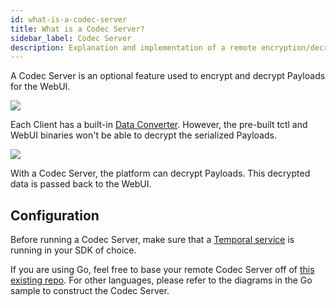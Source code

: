 ```yaml
---
id: what-is-a-codec-server
title: What is a Codec Server?
sidebar_label: Codec Server
description: Explanation and implementation of a remote encryption/decryption server.
---
```


A Codec Server is an optional feature used to encrypt and decrypt Payloads for the WebUI.

![](/img/remote-codec-server-problem.svg)

Each Client has a built-in [Data Converter](/docs/concepts/what-is-a-data-converter). However, the pre-built tctl and WebUI binaries won't be able to decrypt the serialized Payloads.

![](/img/remote-codec-server-solution.svg)

With a Codec Server, the platform can decrypt Payloads. This decrypted data is passed back to the WebUI.

## Configuration

Before running a Codec Server, make sure that a [Temporal service](https://docs.temporal.io/application-development-guide/#run-a-dev-cluster) is running in your SDK of choice.

If you are using Go, feel free to base your remote Codec Server off of [this existing repo](https://github.com/temporalio/samples-go). For other languages, please refer to the diagrams in the Go sample to construct the Codec Server.
